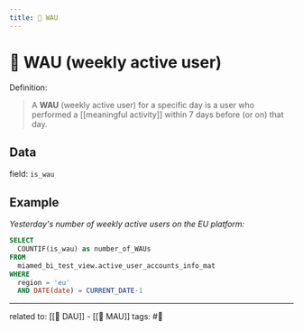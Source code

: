 ```yaml
---
title: 📐 WAU
---
```

# 📐 WAU (weekly active user)
Definition:
>A **WAU** (weekly active user) for a specific day is a user who performed a [[meaningful activity]] within 7 days before (or on) that day.

## Data
field: `is_wau`

## Example
*Yesterday's number of weekly active users on the EU platform:*
```sql
SELECT
  COUNTIF(is_wau) as number_of_WAUs
FROM
  miamed_bi_test_view.active_user_accounts_info_mat
WHERE
  region = 'eu'
  AND DATE(date) = CURRENT_DATE-1
```
---
related to: [[📐 DAU]] - [[📐 MAU]]
tags: #📐